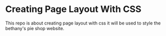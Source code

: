 # Creating Page Layout With CSS
This repo is about creating page layout with css
it will be used to style the bethany's pie shop website.